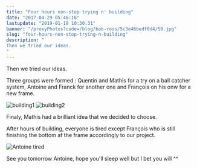```yaml
---
title: "Four hours non-stop trying n' building"
date: "2017-04-29 05:46:16"
lastupdate: "2019-01-19 10:30:31"
banner: "/proxyPhotos?code=/blog/bob-ross/5c3e46bedf0d4/50.jpg"
slug: "four-hours-non-stop-trying-n-building"
description: " 
Then we tried our ideas. 
"
---
```

Then we tried our ideas. 

Three groups were formed : Quentin and Mathis for a try on a ball catcher system, Antoine and Franck for another one and François on his onw for a new frame.

![building1](/proxyPhotos?code=/blog/bob-ross/5c3e46bedf0d4/50.jpg)
![building2](/proxyPhotos?code=/blog/bob-ross/5c3e46bfcd4d5/50.jpg)

 Finaly, Mathis had a brilliant idea that we decided to choose.

After hours of building, everyone is tired except François who is still finishing the bottom af the frame accordingly to our project.

![Antoine tired](/proxyPhotos?code=/blog/bob-ross/5c3e46c033544/50.jpg)

 See you tomorrow Antoine, hope you'll sleep well but I bet you will ^^
    
